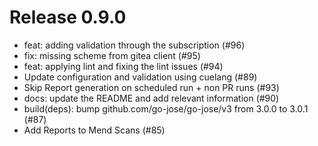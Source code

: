 # Release 0.9.0

- feat: adding validation through the subscription (#96)
- fix: missing scheme from gitea client (#95)
- feat: applying lint and fixing the lint issues (#94)
- Update configuration and validation using cuelang (#89)
- Skip Report generation on scheduled run + non PR runs (#93)
- docs: update the README and add relevant information (#90)
- build(deps): bump github.com/go-jose/go-jose/v3 from 3.0.0 to 3.0.1 (#87)
- Add Reports to Mend Scans (#85)
